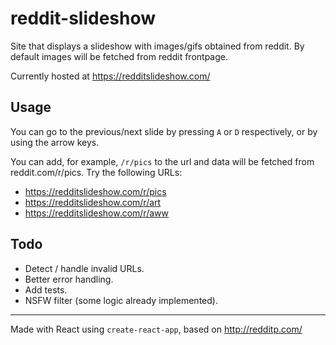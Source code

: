 # reddit-slideshow
Site that displays a slideshow with images/gifs obtained from reddit. By default images will be fetched from reddit frontpage.

Currently hosted at https://redditslideshow.com/

## Usage
You can go to the previous/next slide by pressing `A` or `D` respectively, or by using the arrow keys.

You can add, for example, `/r/pics` to the url and data will be fetched from reddit.com/r/pics. Try the following URLs:

- https://redditslideshow.com/r/pics
- https://redditslideshow.com/r/art
- https://redditslideshow.com/r/aww

## Todo
- Detect / handle invalid URLs.
- Better error handling.
- Add tests.
- NSFW filter (some logic already implemented).

---

Made with React using `create-react-app`, based on http://redditp.com/
